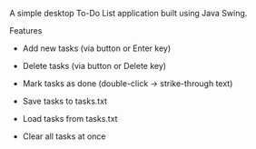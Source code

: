 A simple desktop To-Do List application built using Java Swing.

Features

 * Add new tasks (via button or Enter key)

 * Delete tasks (via button or Delete key)

 * Mark tasks as done (double-click → strike-through text)

 * Save tasks to tasks.txt

 * Load tasks from tasks.txt

 * Clear all tasks at once

